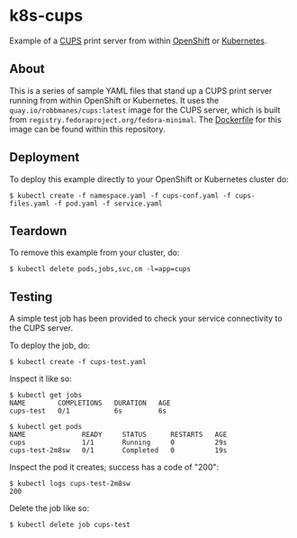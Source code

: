 # k8s-cups
Example of a [CUPS](https://www.cups.org/) print server from within [OpenShift](https://www.openshift.com/) or [Kubernetes](https://kubernetes.io/).

## About
This is a series of sample YAML files that stand up a CUPS print server running from within OpenShift or Kubernetes.  It uses the `quay.io/robbmanes/cups:latest` image for the CUPS server, which is built from `registry.fedoraproject.org/fedora-minimal`.  The [Dockerfile](Dockerfile) for this image can be found within this repository.

## Deployment
To deploy this example directly to your OpenShift or Kubernetes cluster do:
```
$ kubectl create -f namespace.yaml -f cups-conf.yaml -f cups-files.yaml -f pod.yaml -f service.yaml
```

## Teardown
To remove this example from your cluster, do:
```
$ kubectl delete pods,jobs,svc,cm -l=app=cups
```

## Testing
A simple test job has been provided to check your service connectivity to the CUPS server.

To deploy the job, do:
```
$ kubectl create -f cups-test.yaml
```

Inspect it like so:
```
$ kubectl get jobs
NAME        COMPLETIONS   DURATION   AGE
cups-test   0/1           6s         6s

$ kubectl get pods
NAME              READY     STATUS      RESTARTS   AGE
cups              1/1       Running     0          29s
cups-test-2m8sw   0/1       Completed   0          19s
```

Inspect the pod it creates; success has a code of "200":
```
$ kubectl logs cups-test-2m8sw
200
```

Delete the job like so:
```
$ kubectl delete job cups-test
```
